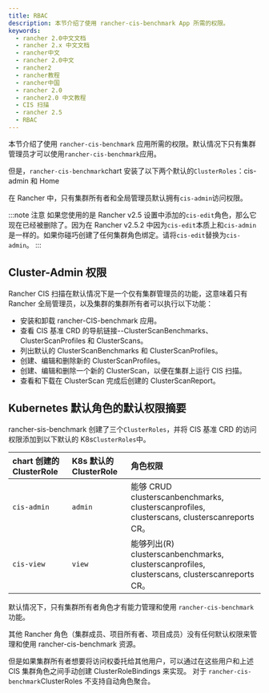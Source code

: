 ```yaml
---
title: RBAC
description: 本节介绍了使用 rancher-cis-benchmark App 所需的权限。
keywords:
  - rancher 2.0中文文档
  - rancher 2.x 中文文档
  - rancher中文
  - rancher 2.0中文
  - rancher2
  - rancher教程
  - rancher中国
  - rancher 2.0
  - rancher2.0 中文教程
  - CIS 扫描
  - rancher 2.5
  - RBAC
---
```


本节介绍了使用 `rancher-cis-benchmark` 应用所需的权限。默认情况下只有集群管理员才可以使用`rancher-cis-benchmark`应用。

但是，`rancher-cis-benchmark`chart 安装了以下两个默认的`ClusterRoles`：cis-admin 和 Home

在 Rancher 中，只有集群所有者和全局管理员默认拥有`cis-admin`访问权限。

:::note 注意
如果您使用的是 Rancher v2.5 设置中添加的`cis-edit`角色，那么它现在已经被删除了。因为在 Rancher v2.5.2 中因为`cis-edit`本质上和`cis-admin`是一样的。如果你碰巧创建了任何集群角色绑定。请将`cis-edit`替换为`cis-admin`。
:::

## Cluster-Admin 权限

Rancher CIS 扫描在默认情况下是一个仅有集群管理员的功能，这意味着只有 Rancher 全局管理员，以及集群的集群所有者可以执行以下功能：

- 安装和卸载 rancher-CIS-benchmark 应用。
- 查看 CIS 基准 CRD 的导航链接--ClusterScanBenchmarks、ClusterScanProfiles 和 ClusterScans。
- 列出默认的 ClusterScanBenchmarks 和 ClusterScanProfiles。
- 创建、编辑和删除新的 ClusterScanProfiles。
- 创建、编辑和删除一个新的 ClusterScan，以便在集群上运行 CIS 扫描。
- 查看和下载在 ClusterScan 完成后创建的 ClusterScanReport。

## Kubernetes 默认角色的默认权限摘要

rancher-sis-benchmark 创建了三个`ClusterRoles`，并将 CIS 基准 CRD 的访问权限添加到以下默认的 K8s`ClusterRoles`中。

| chart 创建的 ClusterRole | K8s 默认的 ClusterRole | 角色权限                                                                                      |
| :----------------------- | :--------------------- | :-------------------------------------------------------------------------------------------- |
| `cis-admin`              | `admin`                | 能够 CRUD clusterscanbenchmarks, clusterscanprofiles, clusterscans, clusterscanreports CR。   |
| `cis-view`               | `view `                | 能够列出(R) clusterscanbenchmarks, clusterscanprofiles, clusterscans, clusterscanreports CR。 |

默认情况下，只有集群所有者角色才有能力管理和使用 `rancher-cis-benchmark`功能。

其他 Rancher 角色（集群成员、项目所有者、项目成员）没有任何默认权限来管理和使用 rancher-cis-benchmark 资源。

但是如果集群所有者想要将访问权委托给其他用户，可以通过在这些用户和上述 CIS 集群角色之间手动创建 ClusterRoleBindings 来实现。
对于 `rancher-cis-benchmark`ClusterRoles 不支持自动角色聚合。
